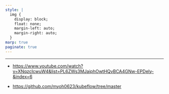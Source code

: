 ```yaml
---
style: |
  img {
    display: block;
    float: none;
    margin-left: auto;
    margin-right: auto;
  }
marp: true
paginate: true
---
```
























---
- https://www.youtube.com/watch?v=XNqzcIcwuW4&list=PL6ZWs3MJaiphOwtHQvBCA4GNw-EPDely-&index=6


- https://github.com/myoh0623/kubeflow/tree/master


















